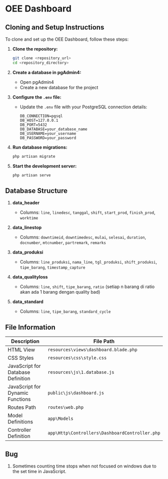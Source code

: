 # OEE Dashboard

## Cloning and Setup Instructions

To clone and set up the OEE Dashboard, follow these steps:

1. **Clone the repository:**
   ```bash
   git clone <repository_url>
   cd <repository_directory>
   ```

2. **Create a database in pgAdmin4:**
   - Open pgAdmin4
   - Create a new database for the project

3. **Configure the `.env` file:**
   - Update the `.env` file with your PostgreSQL connection details:
     ```dotenv
     DB_CONNECTION=pgsql
     DB_HOST=127.0.0.1
     DB_PORT=5432
     DB_DATABASE=your_database_name
     DB_USERNAME=your_username
     DB_PASSWORD=your_password
     ```

4. **Run database migrations:**
   ```bash
   php artisan migrate
   ```

5. **Start the development server:**
   ```bash
   php artisan serve
   ```

## Database Structure

1. **data_header**
   - Columns: `line`, `linedesc`, `tanggal`, `shift`, `start_prod`, `finish_prod`, `worktime`

2. **data_linestop**
   - Columns: `downtimeid`, `downtimedesc`, `mulai`, `selesai`, `duration`, `docnumber`, `mtcnumber`, `partremark`, `remarks`

3. **data_produksi**
   - Columns: `line_produksi`, `nama_line`, `tgl_produksi`, `shift_produksi`, `tipe_barang`, `timestamp_capture`

4. **data_qualityloss**
   - Columns: `line`, `shift`, `tipe_barang`, `ratio` (setiap n barang di ratio akan ada 1 barang dengan quality bad)

5. **data_standard**
   - Columns: `line`, `tipe_barang`, `standard_cycle`

## File Information

| Description                        | File Path                                      |
|------------------------------------|------------------------------------------------|
| HTML View                          | `resources\views\dashboard.blade.php`          |
| CSS Styles                         | `resources\css\style.css`                      |
| JavaScript for Database Definition | `resources\js\1.database.js`                   |
| JavaScript for Dynamic Functions   | `public\js\dashboard.js`                       |
| Routes Path                        | `routes\web.php`                               |
| Model Definitions                  | `app\Models`                                   |
| Controller Definition              | `app\Http\Controllers\DashboardController.php` |

## Bug

1. Sometimes counting time stops when not focused on windows due to the set time in JavaScript.
